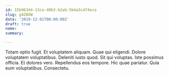 ```yaml
---
id: 15b963d4-13ca-40b3-b2ab-5b4a3c474eca
slug: g4ZBXW
date: '2019-12-01T00:00:00Z'
draft: true
name: 
summary: 

---
```


Totam optio fugit. Et voluptatem aliquam. Quae qui eligendi. Dolore voluptatem voluptatibus. Deleniti iusto quod. Sit qui voluptas. Iste possimus officia. Et dolores vero. Repellendus eos tempore. Hic quae pariatur. Quia eum voluptatibus. Consectetu.

